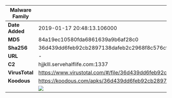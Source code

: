| Malware Family | SandroRat                                                    |
| -------------- | ------------------------------------------------------------ |
| **Date Added** | 2019-01-17 20:48:13.106000                                                   |
| **MD5**        | 84a19ec10580fda6861639a9b6af28c0                             |
| **Sha256**     | 36d439dd6feb92cb2897138dafeb2c2968f8c576cf0ccf775e1b11c34005e422 |
| **URL**        | -                                                            |
| **C2**         | hjjklll.servehalflife.com:1337 |
| **VirusTotal** | https://www.virustotal.com/#/file/36d439dd6feb92cb2897138dafeb2c2968f8c576cf0ccf775e1b11c34005e422/detection |
| **Koodous**    | https://koodous.com/apks/36d439dd6feb92cb2897138dafeb2c2968f8c576cf0ccf775e1b11c34005e422 |
|                | ![](../assets/36d439dd6feb92cb2897138dafeb2c2968f8c576cf0ccf775e1b11c34005e422.png) |